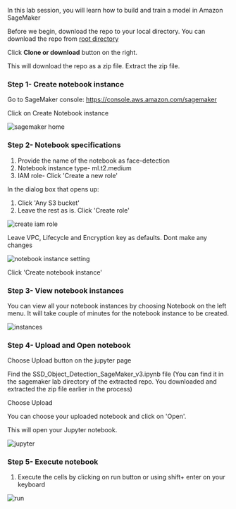 In this lab session, you will learn how to build and train a model in Amazon SageMaker

Before we begin, download the repo to your local directory. You can download the repo from [root directory](https://github.com/fibbonnaci/DeepLens-workshops)

Click **Clone or download** button on the right. 

This will download the repo as a zip file. Extract the zip file. 

### Step 1- Create notebook instance

Go to SageMaker console: https://console.aws.amazon.com/sagemaker

Click on Create Notebook instance


![sagemaker home](https://user-images.githubusercontent.com/11222214/38313489-01929ca2-37d9-11e8-9ffb-4385e8d13da3.JPG)

### Step 2- Notebook specifications

1. Provide the name of the notebook as face-detection
2. Notebook instance type- ml.t2.medium
3. IAM role- Click 'Create a new role'

In the dialog box that opens up:

1. Click 'Any S3 bucket'
2. Leave the rest as is. Click 'Create role'

![create iam role](https://user-images.githubusercontent.com/11222214/38313888-e07281e4-37d9-11e8-8b99-dd322a76ced6.JPG)


Leave VPC, Lifecycle and Encryption key as defaults. Dont make any changes

![notebook instance setting](https://user-images.githubusercontent.com/11222214/38313994-2916257c-37da-11e8-823a-733f2572f61d.JPG)

Click 'Create notebook instance'

### Step 3- View notebook instances

You can view all your notebook instances by choosing Notebook on the left menu. It will take couple of minutes for the notebook instance to be created.

![instances](https://user-images.githubusercontent.com/11222214/38314549-541e9140-37db-11e8-89eb-ec9be1677271.JPG)

### Step 4- Upload and Open notebook

Choose Upload button on the jupyter page

Find the SSD_Object_Detection_SageMaker_v3.ipynb file (You can find it in the sagemaker lab directory of the extracted repo. You downloaded and extracted the zip file earlier in the process)

Choose Upload

You can choose your uploaded notebook and click on 'Open'. 

This will open your Jupyter notebook.

![jupyter](https://user-images.githubusercontent.com/11222214/38314946-427aa6e4-37dc-11e8-91bf-658ebe7b2a7b.JPG)

### Step 5- Execute notebook

1. Execute the cells by clicking on run button or using shift+ enter on your keyboard

![run](https://user-images.githubusercontent.com/11222214/38316244-21a07194-37df-11e8-9821-21d5d6e57976.JPG)


